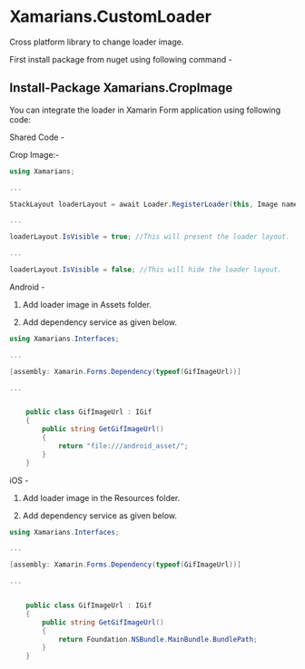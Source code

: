 # Xamarians.CustomLoader
   Cross platform library to change loader image.
   
First install package from nuget using following command -
## Install-Package Xamarians.CropImage

You can integrate the loader in Xamarin Form application using following code:

Shared Code -

Crop Image:- 

```c#
using Xamarians;

...

StackLayout loaderLayout = await Loader.RegisterLoader(this, Image name with extention);

...

loaderLayout.IsVisible = true; //This will present the loader layout.

...

loaderLayout.IsVisible = false; //This will hide the loader layout.
```

Android -

1. Add loader image in Assets folder.

2. Add dependency service as given below.

```c#
using Xamarians.Interfaces;

...

[assembly: Xamarin.Forms.Dependency(typeof(GifImageUrl))]

...


	public class GifImageUrl : IGif
    {
        public string GetGifImageUrl()
        {            
            return "file:///android_asset/";
        }
    }
```

iOS -

1. Add loader image in the Resources folder.

2. Add dependency service as given below.

```c#
using Xamarians.Interfaces;

...

[assembly: Xamarin.Forms.Dependency(typeof(GifImageUrl))]

...


	public class GifImageUrl : IGif
    {
        public string GetGifImageUrl()
        {            
            return Foundation.NSBundle.MainBundle.BundlePath;
        }
    }
```

